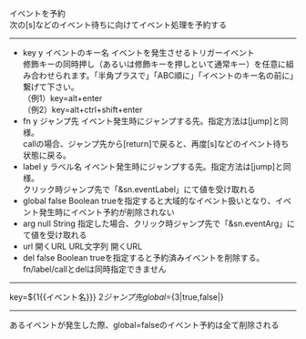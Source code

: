 イベントを予約  
次の[s]などのイベント待ちに向けてイベント処理を予約する

***
- key	y		イベントのキー名	イベントを発生させるトリガーイベント<br/>修飾キーの同時押し（あるいは修飾キーを押しといて通常キー）を任意に組み合わせられます。「半角プラスで」「ABC順に」「イベントのキー名の前に」繋げて下さい。<br/>（例1）key=alt+enter<br/>（例2）key=alt+ctrl+shift+enter
- fn	y		ジャンプ先	イベント発生時にジャンプする先。指定方法は[jump]と同様。<br/>callの場合、ジャンプ先から[return]で戻ると、再度[s]などのイベント待ち状態に戻る。
- label	y		ラベル名	イベント発生時にジャンプする先。指定方法は[jump]と同様。<br/>クリック時ジャンプ先で「&sn.eventLabel」にて値を受け取れる
- global		false	Boolean	trueを指定すると大域的なイベント扱いとなり、イベント発生時にイベント予約が削除されない
- arg		null	String	指定した場合、クリック時ジャンプ先で「&sn.eventArg」にて値を受け取れる
- url		開くURL	URL文字列	開くURL
- del		false	Boolean	trueを指定すると予約済みイベントを削除する。<br/>fn/label/callとdelは同時指定できません

***
key=${1{{イベント名}}} ${2{{ジャンプ先}}} global=${3|true,false|}

***
あるイベントが発生した際、global=falseのイベント予約は全て削除される
